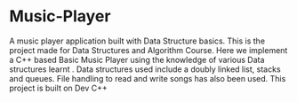 # Music-Player
A music player application built with Data Structure basics.
This is the project made for Data Structures and Algorithm Course.
Here we implement a C++ based Basic Music Player using the knowledge of various Data structures learnt .
Data structures used include a doubly linked list, stacks and queues.
File handling to read and write songs has also been used.
This project is built on Dev C++

